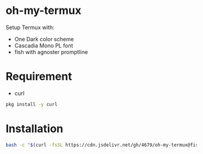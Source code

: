 # oh-my-termux

Setup Termux with:

 - One Dark color scheme
 - Cascadia Mono PL font
 - fish with agnoster promptline

# Requirement
- curl
```bash
pkg install -y curl
```

# Installation
```bash
bash -c "$(curl -fsSL https://cdn.jsdelivr.net/gh/4679/oh-my-termux@fish/install.sh)"
```
